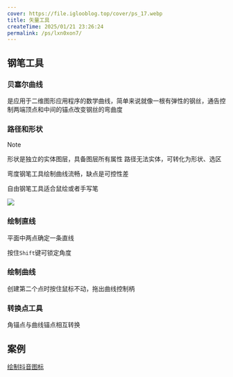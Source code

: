 ```yaml
---
cover: https://file.iglooblog.top/cover/ps_17.webp
title: 矢量工具
createTime: 2025/01/21 23:26:24
permalink: /ps/lxn0xon7/
---
```


## 钢笔工具

### 贝塞尔曲线

是应用于二维图形应用程序的数学曲线，简单来说就像一根有弹性的钢丝，通告控制两端顶点和中间的锚点改变钢丝的弯曲度

### 路径和形状

>[!note]
>
>形状是独立的实体图层，具备图层所有属性
>路径无法实体，可转化为形状、选区

弯度钢笔工具绘制曲线流畅，缺点是可控性差

自由钢笔工具适合鼠绘或者手写笔

![](https://file.iglooblog.top/ps/PixPin_2025-01-21_22-26-29.png)

### 绘制直线

平面中两点确定一条直线

按住`Shift`键可锁定角度

### 绘制曲线

创建第二个点时按住鼠标不动，拖出曲线控制柄

### 转换点工具

角锚点与曲线锚点相互转换

## 案例

[绘制抖音图标](https://iglooblog.top:82/post/%E7%BB%98%E5%88%B6%E6%8A%96%E9%9F%B3%E5%9B%BE%E6%A0%87)